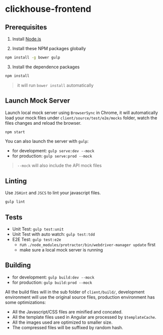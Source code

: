 # clickhouse-frontend

## Prerequisites

1. Install [Node.js](http://nodejs.org)

2. Install these NPM packages globally

```bash
npm install -g bower gulp
```

3. Install the dependence packages

```bash
npm install
```

> it will run `bower install` automatically

## Launch Mock Server

Launch local mock server using `BrowserSync` in Chrome, it will automatically load your mock files under `client/source/test/e2e/mocks` folder, watch the files changes and reload the browser.

```bash
npm start
```

You can also launch the server with `gulp`:

* for development: `gulp serve:dev --mock`
* for production: `gulp serve:prod --mock`

> `--mock` will also include the API mock files

## Linting

Use `JSHint` and `JSCS` to lint your javascript files.

```bash
gulp lint
```

## Tests

* Unit Test: `gulp test:unit`
* Unit Test with auto watch: `gulp test:tdd`
* E2E Test: `gulp test:e2e`
    * run `./node_modules/protractor/bin/webdriver-manager update` first
    * make sure a local mock server is running

## Building

* for development: `gulp build:dev --mock`
* for production: `gulp build:prod --mock`

All the build files will in the sub folder of `client/build/`, development environment will use the original source files, production environment has some optimizations:

* All the Javascript/CSS files are minified and concated.
* All the template files used in Angular are processed by `$templateCache`.
* All the images used are optimized to smaller size.
* The compressed files will be suffixed by random hash.


